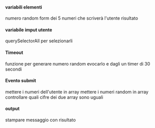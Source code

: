 #### variabili elementi
numero random
form dei 5 numeri che scriverà l'utente
risultato

#### variabile imput utente
querySelectorAll per selezionarli

#### Timeout
funzione per generare numero random
evocarlo e dagli un timer di 30 secondi

#### Evento submit
mettere i numeri dell'utente in array
mettere i numeri random in array
controllare quali cifre dei due array sono uguali

#### output
stampare messaggio con risultato